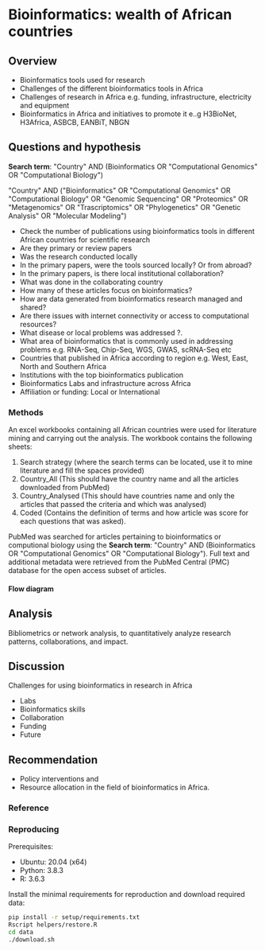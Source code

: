 # Bioinformatics: wealth of African countries

## Overview

- Bioinformatics tools used for research
- Challenges of the different bioinformatics tools in Africa
- Challenges of research in Africa e.g. funding, infrastructure, electricity and equipment
- Bioinformatics in Africa and initiatives to promote it e..g H3BioNet, H3Africa, ASBCB, EANBiT, NBGN

## Questions and hypothesis 
**Search term**: "Country" AND (Bioinformatics OR "Computational Genomics" OR "Computational Biology")

"Country" AND ("Bioinformatics" OR "Computational Genomics" OR "Computational Biology" OR "Genomic Sequencing" OR "Proteomics" OR "Metagenomics" OR "Trascriptomics" OR "Phylogenetics" OR "Genetic Analysis" OR "Molecular Modeling")


- Check the number of publications using bioinformatics tools in different African countries for scientific research
- Are they primary or review papers 
- Was the research conducted locally 
- In the primary papers, were the tools sourced locally? Or from abroad?
- In the primary papers, is there local institutional collaboration?
- What was done in the collaborating country
- How many of these articles focus on bioinformatics?
- How are data generated from bioinformatics research managed and shared?
- Are there issues with internet connectivity or access to computational resources?
- What disease or local problems was addressed ?.
- What area of bioinformatics that is commonly used in addressing problems e.g. RNA-Seq, Chip-Seq, WGS, GWAS, scRNA-Seq etc
- Countries that published in Africa according to region e.g. West, East, North and Southern Africa 
- Institutions with the top bioinformatics publication 
- Bioinformatics Labs and infrastructure across Africa
- Affiliation or funding: Local or International 


### Methods

An excel workbooks containing all African countries were used for literature mining and carrying out the analysis. The workbook contains the following sheets:
1) Search strategy (where the search terms can be located, use it to mine literature and fill the spaces provided)
2) Country_All (This should have the country name and all the articles downloaded from PubMed)
3) Country_Analysed (This should have countries name and only the articles that passed the criteria and which was analysed) 
4) Coded (Contains the definition of terms and how article was score for each questions that was asked). 

PubMed was searched for articles pertaining to bioinformatics or computional biology using the **Search term**: "Country" AND (Bioinformatics OR "Computational Genomics" OR "Computational Biology"). Full text and additional metadata were retrieved from the PubMed Central (PMC) database for the open access subset of articles.


#### Flow diagram

## Analysis  
Bibliometrics or network analysis, to quantitatively analyze research patterns, collaborations, and impact.


## Discussion
Challenges for using bioinformatics in research in Africa 
- Labs
- Bioinformatics skills 
- Collaboration
- Funding
- Future

## Recommendation

  - Policy interventions and 
  - Resource allocation in the field of bioinformatics in Africa.


### Reference



### Reproducing

Prerequisites:

- Ubuntu: 20.04 (x64)
- Python: 3.8.3
- R: 3.6.3

Install the minimal requirements for reproduction and download required data:

```bash
pip install -r setup/requirements.txt
Rscript helpers/restore.R
cd data
./download.sh
```
